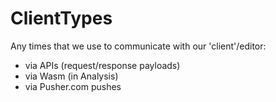 # ClientTypes

Any times that we use to communicate with our 'client'/editor:
- via APIs (request/response payloads)
- via Wasm (in Analysis)
- via Pusher.com pushes
